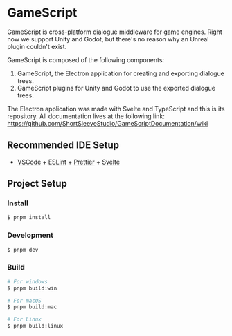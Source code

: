 # GameScript

GameScript is cross-platform dialogue middleware for game engines. Right now we support Unity and Godot, but there's no reason why an Unreal plugin couldn't exist.

GameScript is composed of the following components:
1. GameScript, the Electron application for creating and exporting dialogue trees.
2. GameScript plugins for Unity and Godot to use the exported dialogue trees.

The Electron application was made with Svelte and TypeScript and this is its repository. All documentation lives at the following link:
https://github.com/ShortSleeveStudio/GameScriptDocumentation/wiki

## Recommended IDE Setup

- [VSCode](https://code.visualstudio.com/) + [ESLint](https://marketplace.visualstudio.com/items?itemName=dbaeumer.vscode-eslint) + [Prettier](https://marketplace.visualstudio.com/items?itemName=esbenp.prettier-vscode) + [Svelte](https://marketplace.visualstudio.com/items?itemName=svelte.svelte-vscode)

## Project Setup

### Install

```bash
$ pnpm install
```

### Development

```bash
$ pnpm dev
```

### Build

```bash
# For windows
$ pnpm build:win

# For macOS
$ pnpm build:mac

# For Linux
$ pnpm build:linux
```

